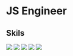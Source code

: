 # JS Engineer


## Skils

![](http://img.shields.io/badge/-Javscript-000000?style=flat&logo=javascript)
![](http://img.shields.io/badge/-React-000000?style=flat&logo=React)
![](http://img.shields.io/badge/-NextJS-000000?style=flat&logo=next.js)
![](http://img.shields.io/badge/-NodeJS-000000?style=flat&logo=Node.js)
![](http://img.shields.io/badge/-express-000000?style=flat&logo=express)


